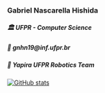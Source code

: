 <h3> Gabriel Nascarella Hishida </h3>

<h5>🏛️ UFPR - Computer Science</h5>
<h5>💬 gnhn19@inf.ufpr.br</h4>

<h5>🐝 Yapira UFPR Robotics Team</h5

[![GitHub stats](https://github-readme-stats.vercel.app/api?username=gabrielnhn&hide=stars,issues)](https://github.com/anuraghazra/github-readme-stats)
